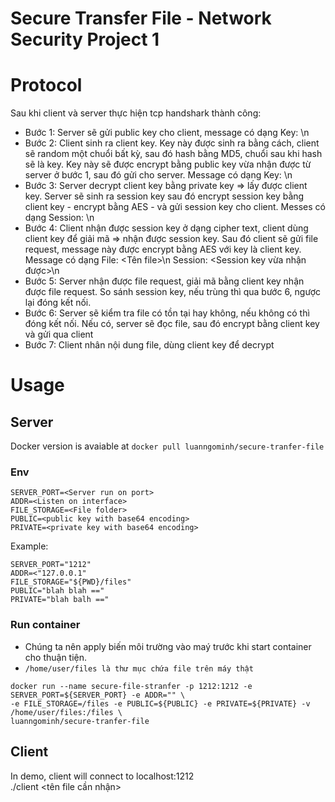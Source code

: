 # Secure Transfer File - Network Security Project 1
# Protocol
Sau khi client và server thực hiện tcp handshark thành công:
* Bước 1:  Server sẽ gửi public key cho client, message có dạng
Key: <Public key>\n
* Bước 2: Client sinh ra client key. Key này được sinh ra bằng cách, client sẽ random một chuổi bất kỳ, sau đó hash bằng MD5, chuổi sau khi hash sẽ là key. Key này sẽ được encrypt bằng public key vừa nhận được từ server ở bước 1, sau đó gửi cho server. Message có dạng
Key: <Client key>\n
* Bước 3: Server decrypt client key bằng private key ⇒ lấy được client key. Server sẽ sinh ra session key sau đó encrypt session key bằng client key - encrypt bằng AES - và gửi session key cho client. Messes có dạng
Session: <session key>\n
* Bước 4: Client nhận được session key ở dạng cipher text, client dùng client key để giải mã ⇒ nhận được session key. Sau đó client sẽ gửi file request, message này được encrypt bằng AES với key là client key. Message có dạng
File: <Tên file>\n
Session: <Session key vừa nhận được>\n
* Bước 5: Server nhận được file request, giải mã bằng client key nhận được file request. So sánh session key, nếu trùng thì qua bước 6, ngược lại đóng kết nối.
* Bước 6: Server sẽ kiểm tra file có tồn tại hay không, nếu không có thì đóng kết nối. Nếu có, server sẽ đọc file, sau đó encrypt bằng client key và gửi qua client
* Bước 7: Client nhân nội dung file, dùng client key để decrypt

# Usage
## Server
Docker version is avaiable at `docker pull luanngominh/secure-tranfer-file`
### Env
```
SERVER_PORT=<Server run on port>
ADDR=<Listen on interface>
FILE_STORAGE=<File folder>
PUBLIC=<public key with base64 encoding>
PRIVATE=<private key with base64 encoding>
```

Example:
```
SERVER_PORT="1212"
ADDR=<"127.0.0.1"
FILE_STORAGE="${PWD}/files"
PUBLIC="blah blah =="
PRIVATE="blah balh =="
```

### Run container 
* Chúng ta nên apply biến môi trường vào maý trước khi start container cho thuận tiện.
* `/home/user/files là thư mục chứa file trên máy thật`
```
docker run --name secure-file-stranfer -p 1212:1212 -e SERVER_PORT=${SERVER_PORT} -e ADDR="" \
-e FILE_STORAGE=/files -e PUBLIC=${PUBLIC} -e PRIVATE=${PRIVATE} -v /home/user/files:/files \
luanngominh/secure-tranfer-file
```

## Client
In demo, client will connect to localhost:1212<br>
./client <tên file cần nhận>
